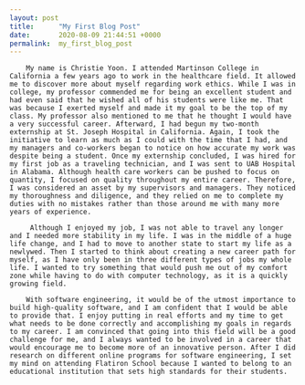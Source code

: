 ```yaml
---
layout: post
title:      "My First Blog Post"
date:       2020-08-09 21:44:51 +0000
permalink:  my_first_blog_post
---
```



        My name is Christie Yoon. I attended Martinson College in California a few years ago to work in the healthcare field. It allowed me to discover more about myself regarding work ethics. While I was in college, my professor commended me for being an excellent student and had even said that he wished all of his students were like me. That was because I exerted myself and made it my goal to be the top of my class. My professor also mentioned to me that he thought I would have a very successful career. Afterward, I had begun my two-month externship at St. Joseph Hospital in California. Again, I took the initiative to learn as much as I could with the time that I had, and my managers and co-workers began to notice on how accurate my work was despite being a student. Once my externship concluded, I was hired for my first job as a traveling technician, and I was sent to UAB Hospital in Alabama. Although health care workers can be pushed to focus on quantity, I focused on quality throughout my entire career. Therefore, I was considered an asset by my supervisors and managers. They noticed my thoroughness and diligence, and they relied on me to complete my duties with no mistakes rather than those around me with many more years of experience.

         Although I enjoyed my job, I was not able to travel any longer and I needed more stability in my life. I was in the middle of a huge life change, and I had to move to another state to start my life as a newlywed. Then I started to think about creating a new career path for myself, as I have only been in three different types of jobs my whole life. I wanted to try something that would push me out of my comfort zone while having to do with computer technology, as it is a quickly growing field.

        With software engineering, it would be of the utmost importance to build high-quality software, and I am confident that I would be able to provide that. I enjoy putting in real efforts and my time to get what needs to be done correctly and accomplishing my goals in regards to my career. I am convinced that going into this field will be a good challenge for me, and I always wanted to be involved in a career that would encourage me to become more of an innovative person. After I did research on different online programs for software engineering, I set my mind on attending Flatiron School because I wanted to belong to an educational institution that sets high standards for their students. 
